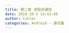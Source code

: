 ```yaml
---
title: 第二章 进程间通信
date: 2019-10-2 14:43:49
author: Cutler
categories: Android - 通讯篇
---
```


<br><br>